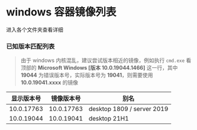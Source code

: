 # windows 容器镜像列表
进入各个文件夹查看详细

### 已知版本匹配列表
> 由于 windows 内核混乱，建议尝试版本相近的镜像，例如执行 `cmd.exe` 看顶部的 **Microsoft Windows [版本 10.0.19044.1466]** 这一行，其中 **19044** 为错误版本号，实际版本号为 **19041**，则需要使用 **10.0.19041.xxxx** 的镜像

|显示版本号|镜像版本号|别名|
|-|-|-|
|10.0.17763|10.0.17763|desktop 1809 / server 2019|
|10.0.19044|10.0.19041|desktop 21H1|